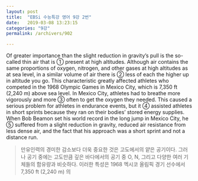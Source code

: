 ```yaml
---
layout: post
title:  "EBSi 수능특강 영어 9강 2번"
date:   2019-03-08 13:23:15
categories: "9강"
permalink: /archivers/902

---
```




Of greater importance than the slight reduction in gravity’s pull is the so-called thin air that is ① present at high altitudes. Although air contains the same proportions of oxygen, nitrogen, and other gases at high altitudes as at sea level, in a similar volume of air there is ② less of each the higher up in altitude you go. This characteristic greatly affected athletes who competed in the 1968 Olympic Games in Mexico City, which is 7,350 ft (2,240 m) above sea level. In Mexico City, athletes had to breathe more vigorously and more ③ often to get the oxygen they needed. This caused a serious problem for athletes in endurance events, but it ④ assisted athletes in short sprints because they ran on their bodies’ stored energy supplies. When Bob Beamon set his world record in the long jump in Mexico City, he ⑤ suffered from a slight reduction in gravity, reduced air resistance from less dense air, and the fact that his approach was a short sprint and not a distance run.

<!--more-->

> 만유인력의 경미한 감소보다 더욱 중요한 것은 고도에서의 얕은 공기이다. 그러나 공기 중에는 고도만큼 깊은 바다에서의 공기 중 O, N, 그리고 다양한 여러 기체들의 함유량과 비슷하다. 이러한 특성은 1968 멕시코 올림픽 경기 선수에서 7,350 ft (2,240 m) 의 

